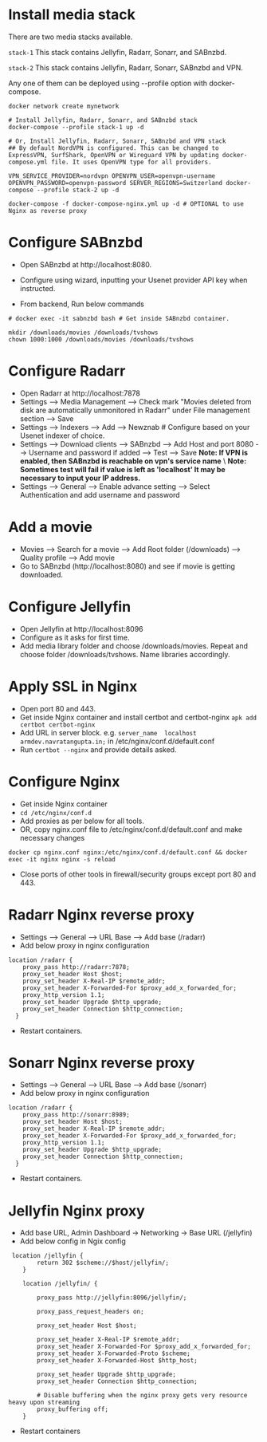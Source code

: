 # Install media stack

There are two media stacks available.

`stack-1` This stack contains Jellyfin, Radarr, Sonarr, and SABnzbd.

`stack-2` This stack contains Jellyfin, Radarr, Sonarr, SABnzbd and VPN.

Any one of them can be deployed using --profile option with docker-compose.

```
docker network create mynetwork

# Install Jellyfin, Radarr, Sonarr, and SABnzbd stack
docker-compose --profile stack-1 up -d

# Or, Install Jellyfin, Radarr, Sonarr, SABnzbd and VPN stack
## By default NordVPN is configured. This can be changed to ExpressVPN, SurfShark, OpenVPN or Wireguard VPN by updating docker-compose.yml file. It uses OpenVPN type for all providers.

VPN_SERVICE_PROVIDER=nordvpn OPENVPN_USER=openvpn-username OPENVPN_PASSWORD=openvpn-password SERVER_REGIONS=Switzerland docker-compose --profile stack-2 up -d

docker-compose -f docker-compose-nginx.yml up -d # OPTIONAL to use Nginx as reverse proxy
```

# Configure SABnzbd

- Open SABnzbd at http://localhost:8080. 
- Configure using wizard, inputting your Usenet provider API key when instructed.

- From backend, Run below commands

```
# docker exec -it sabnzbd bash # Get inside SABnzbd container.

mkdir /downloads/movies /downloads/tvshows
chown 1000:1000 /downloads/movies /downloads/tvshows
```

# Configure Radarr

- Open Radarr at http://localhost:7878
- Settings --> Media Management --> Check mark "Movies deleted from disk are automatically unmonitored in Radarr" under File management section --> Save
- Settings --> Indexers --> Add --> Newznab # Configure based on your Usenet indexer of choice.
- Settings --> Download clients --> SABnzbd --> Add Host and port 8080 --> Username and password if added --> Test --> Save 
**Note: If VPN is enabled, then SABnzbd is reachable on vpn's service name** \ 
**Note: Sometimes test will fail if value is left as 'localhost' It may be necessary to input your IP address.**
- Settings --> General --> Enable advance setting --> Select Authentication and add username and password
# Add a movie

- Movies --> Search for a movie --> Add Root folder (/downloads) --> Quality profile --> Add movie
- Go to SABnzbd (http://localhost:8080) and see if movie is getting downloaded.

# Configure Jellyfin

- Open Jellyfin at http://localhost:8096
- Configure as it asks for first time.
- Add media library folder and choose /downloads/movies. Repeat and choose folder /downloads/tvshows. Name libraries accordingly.

# Apply SSL in Nginx

- Open port 80 and 443.
- Get inside Nginx container and install certbot and certbot-nginx `apk add certbot certbot-nginx`
- Add URL in server block. e.g. `server_name  localhost armdev.navratangupta.in;` in /etc/nginx/conf.d/default.conf
- Run `certbot --nginx` and provide details asked.


# Configure Nginx

- Get inside Nginx container
- `cd /etc/nginx/conf.d`
- Add proxies as per below for all tools.
- OR, copy nginx.conf file to /etc/nginx/conf.d/default.conf and make necessary changes

`docker cp nginx.conf nginx:/etc/nginx/conf.d/default.conf && docker exec -it nginx nginx -s reload`
- Close ports of other tools in firewall/security groups except port 80 and 443.


# Radarr Nginx reverse proxy

- Settings --> General --> URL Base --> Add base (/radarr)
- Add below proxy in nginx configuration

```
location /radarr {
    proxy_pass http://radarr:7878;
    proxy_set_header Host $host;
    proxy_set_header X-Real-IP $remote_addr;
    proxy_set_header X-Forwarded-For $proxy_add_x_forwarded_for;
    proxy_http_version 1.1;
    proxy_set_header Upgrade $http_upgrade;
    proxy_set_header Connection $http_connection;
  }
```

- Restart containers.

# Sonarr Nginx reverse proxy

- Settings --> General --> URL Base --> Add base (/sonarr)
- Add below proxy in nginx configuration

```
location /radarr {
    proxy_pass http://sonarr:8989;
    proxy_set_header Host $host;
    proxy_set_header X-Real-IP $remote_addr;
    proxy_set_header X-Forwarded-For $proxy_add_x_forwarded_for;
    proxy_http_version 1.1;
    proxy_set_header Upgrade $http_upgrade;
    proxy_set_header Connection $http_connection;
  }
```


- Restart containers.


# Jellyfin Nginx proxy

- Add base URL, Admin Dashboard -> Networking -> Base URL (/jellyfin)
- Add below config in Ngix config

```
 location /jellyfin {
        return 302 $scheme://$host/jellyfin/;
    }

    location /jellyfin/ {

        proxy_pass http://jellyfin:8096/jellyfin/;

        proxy_pass_request_headers on;

        proxy_set_header Host $host;

        proxy_set_header X-Real-IP $remote_addr;
        proxy_set_header X-Forwarded-For $proxy_add_x_forwarded_for;
        proxy_set_header X-Forwarded-Proto $scheme;
        proxy_set_header X-Forwarded-Host $http_host;

        proxy_set_header Upgrade $http_upgrade;
        proxy_set_header Connection $http_connection;

        # Disable buffering when the nginx proxy gets very resource heavy upon streaming
        proxy_buffering off;
    }
```
- Restart containers
